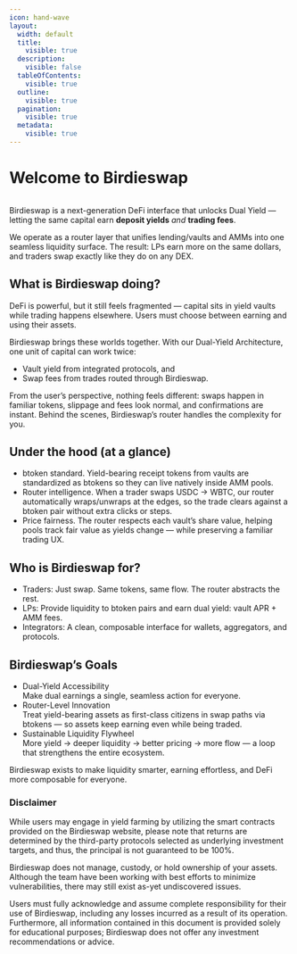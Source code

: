 ```yaml
---
icon: hand-wave
layout:
  width: default
  title:
    visible: true
  description:
    visible: false
  tableOfContents:
    visible: true
  outline:
    visible: true
  pagination:
    visible: true
  metadata:
    visible: true
---
```


# Welcome to Birdieswap

<figure><img src=".gitbook/assets/Birdieswap_Intro (1).png" alt=""><figcaption></figcaption></figure>

Birdieswap is a next-generation DeFi interface that unlocks Dual Yield — letting the same capital earn **deposit yields** _and_ **trading fees**.

We operate as a router layer that unifies lending/vaults and AMMs into one seamless liquidity surface. The result: LPs earn more on the same dollars, and traders swap exactly like they do on any DEX.

&#x20;

## What is Birdieswap doing?

DeFi is powerful, but it still feels fragmented — capital sits in yield vaults while trading happens elsewhere. Users must choose between earning and using their assets.

Birdieswap brings these worlds together. With our Dual-Yield Architecture, one unit of capital can work twice:

* Vault yield from integrated protocols, and
* Swap fees from trades routed through Birdieswap.

From the user’s perspective, nothing feels different: swaps happen in familiar tokens, slippage and fees look normal, and confirmations are instant. Behind the scenes, Birdieswap’s router handles the complexity for you.

## Under the hood (at a glance)

* btoken standard. Yield-bearing receipt tokens from vaults are standardized as btokens so they can live natively inside AMM pools.
* Router intelligence. When a trader swaps USDC → WBTC, our router automatically wraps/unwraps at the edges, so the trade clears against a btoken pair without extra clicks or steps.
* Price fairness. The router respects each vault’s share value, helping pools track fair value as yields change — while preserving a familiar trading UX.

## Who is Birdieswap for?

* Traders: Just swap. Same tokens, same flow. The router abstracts the rest.
* LPs: Provide liquidity to btoken pairs and earn dual yield: vault APR + AMM fees.
* Integrators: A clean, composable interface for wallets, aggregators, and protocols.

## Birdieswap’s Goals

* Dual-Yield Accessibility\
  Make dual earnings a single, seamless action for everyone.
* Router-Level Innovation\
  Treat yield-bearing assets as first-class citizens in swap paths via btokens — so assets keep earning even while being traded.
* Sustainable Liquidity Flywheel\
  More yield → deeper liquidity → better pricing → more flow — a loop that strengthens the entire ecosystem.



Birdieswap exists to make liquidity smarter, earning effortless, and DeFi more composable for everyone.

### Disclaimer

While users may engage in yield farming by utilizing the smart contracts provided on the Birdieswap website, please note that returns are determined by the third-party protocols selected as underlying investment targets, and thus, the principal is not guaranteed to be 100%.

Birdieswap does not manage, custody, or hold ownership of your assets. Although the team have been working with best efforts to minimize vulnerabilities, there may still exist as-yet undiscovered issues.

Users must fully acknowledge and assume complete responsibility for their use of Birdieswap, including any losses incurred as a result of its operation. Furthermore, all information contained in this document is provided solely for educational purposes; Birdieswap does not offer any investment recommendations or advice.

